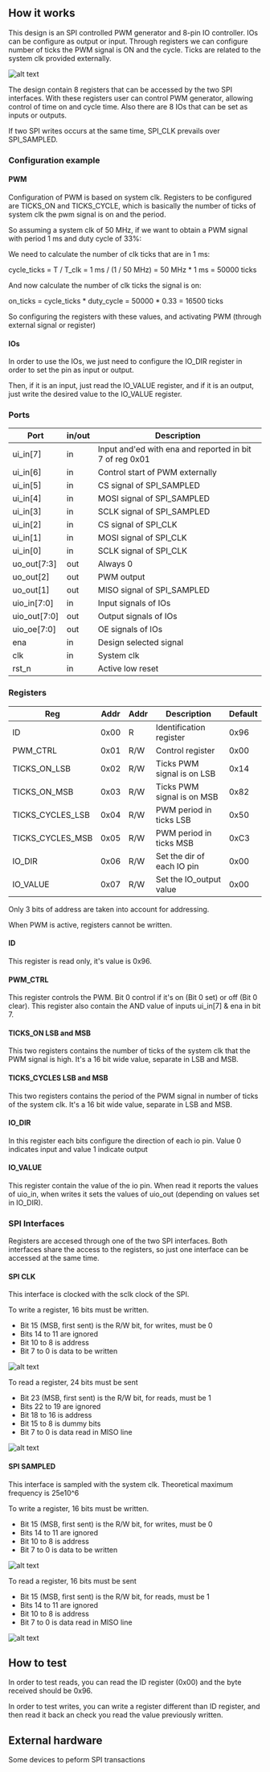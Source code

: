 <!---

This file is used to generate your project datasheet. Please fill in the information below and delete any unused
sections.

You can also include images in this folder and reference them in the markdown. Each image must be less than
512 kb in size, and the combined size of all images must be less than 1 MB.
-->

## How it works

This design is an SPI controlled PWM generator and 8-pin IO controller. IOs can be configure as output or input. Through registers we can configure number of ticks the PWM signal is ON and the cycle. Ticks are related to the system clk provided externally.

![alt text](https://github.com/djuara-rbz/tt_spi_pwm/blob/main/docs/block_diagram.JPG?raw=true)

The design contain 8 registers that can be accessed by the two SPI interfaces. With these registers user can control PWM generator, allowing control of time on and cycle time. Also there are 8 IOs that can be set as inputs or outputs.

If two SPI writes occurs at the same time, SPI_CLK prevails over SPI_SAMPLED. 

### Configuration example

#### PWM

Configuration of PWM is based on system clk. Registers to be configured are TICKS_ON and TICKS_CYCLE, which is basically the number of ticks of system clk the pwm signal is on and the period.

So assuming a system clk of 50 MHz, if we want to obtain a PWM signal with period 1 ms and duty cycle of 33%:

We need to calculate the number of clk ticks that are in 1 ms:

cycle_ticks = T / T_clk = 1 ms / (1 / 50 MHz) = 50 MHz * 1 ms = 50000 ticks

And now calculate the number of clk ticks the signal is on:

on_ticks = cycle_ticks * duty_cycle = 50000 * 0.33 = 16500 ticks

So configuring the registers with these values, and activating PWM (through external signal or register)

#### IOs

In order to use the IOs, we just need to configure the IO_DIR register in order to set the pin as input or output.

Then, if it is an input, just read the IO_VALUE register, and if it is an output, just write the desired value to the IO_VALUE register.

### Ports

| Port                 | in/out | Description                  |
|----------------------|--------|------------------------------|
|   ui_in[7]           |  in    | Input and'ed with ena and reported in bit 7 of reg 0x01 |
|   ui_in[6]           |  in    | Control start of PWM externally |
|   ui_in[5]           |  in    | CS signal of SPI_SAMPLED |
|   ui_in[4]           |  in    | MOSI signal of SPI_SAMPLED |
|   ui_in[3]           |  in    | SCLK signal of SPI_SAMPLED |
|   ui_in[2]           |  in    | CS signal of SPI_CLK |
|   ui_in[1]           |  in    | MOSI signal of SPI_CLK |
|   ui_in[0]           |  in    | SCLK signal of SPI_CLK |
|   uo_out[7:3]        |  out   | Always 0 |
|   uo_out[2]          |  out   | PWM output |
|   uo_out[1]          |  out   | MISO signal of SPI_SAMPLED |
|   uio_in[7:0]        |  in    | Input signals of IOs |
|   uio_out[7:0]       |  out   | Output signals of IOs |
|   uio_oe[7:0]        |  out   | OE signals of IOs |
|   ena                |  in    | Design selected signal |
|   clk                |  in    | System clk |
|   rst_n              |  in    | Active low reset |


### Registers

| Reg                 | Addr   | Addr | Description                  | Default |
|---------------------|--------|------|------------------------------|---------|
|   ID                |  0x00  | R    |  Identification register     |  0x96   |
|   PWM_CTRL          |  0x01  | R/W  |  Control register            |  0x00   |
|   TICKS_ON_LSB      |  0x02  | R/W  |  Ticks PWM signal is on LSB  |  0x14   |
|   TICKS_ON_MSB      |  0x03  | R/W  |  Ticks PWM signal is on MSB  |  0x82   |
|   TICKS_CYCLES_LSB  |  0x04  | R/W  |  PWM period in ticks LSB     |  0x50   |
|   TICKS_CYCLES_MSB  |  0x05  | R/W  |  PWM period in ticks MSB     |  0xC3   |
|   IO_DIR            |  0x06  | R/W  |  Set the dir of each IO pin  |  0x00   |
|   IO_VALUE          |  0x07  | R/W  |  Set the IO_output value     |  0x00   |

Only 3 bits of address are taken into account for addressing.

When PWM is active, registers cannot be written.

#### ID 

This register is read only, it's value is 0x96.

#### PWM_CTRL

This register controls the PWM. Bit 0 control if it's on (Bit 0 set) or off (Bit 0 clear). This register also contain the AND value of inputs ui_in[7] & ena in bit 7.

#### TICKS_ON LSB and MSB

This two registers contains the number of ticks of the system clk that the PWM signal is high. It's a 16 bit wide value, separate in LSB and MSB.

#### TICKS_CYCLES LSB and MSB

This two registers contains the period of the PWM signal in number of ticks of the system clk. It's a 16 bit wide value, separate in LSB and MSB.

#### IO_DIR

In this register each bits configure the direction of each io pin. Value 0 indicates input and value 1 indicate output

#### IO_VALUE

This register contain the value of the io pin. When read it reports the values of uio_in, when writes it sets the values of uio_out (depending on values set in IO_DIR).

### SPI Interfaces

Registers are accesed through one of the two SPI interfaces. Both interfaces share the access to the registers, so just one interface can be accessed at the same time.

#### SPI CLK

This interface is clocked with the sclk clock of the SPI.

To write a register, 16 bits must be written. 

- Bit 15 (MSB, first sent) is the R/W bit, for writes, must be 0
- Bits 14 to 11 are ignored
- Bit 10 to 8 is address
- Bit 7 to 0 is data to be written

![alt text](https://github.com/djuara-rbz/tt_spi_pwm/blob/main/docs/spi_clk_write.JPG?raw=true)

To read a register, 24 bits must be sent

- Bit 23 (MSB, first sent) is the R/W bit, for reads, must be 1
- Bits 22 to 19 are ignored
- Bit 18 to 16 is address
- Bit 15 to 8 is dummy bits
- Bit 7 to 0 is data read in MISO line

![alt text](https://github.com/djuara-rbz/tt_spi_pwm/blob/main/docs/spi_clk_read.JPG?raw=true)

#### SPI SAMPLED

This interface is sampled with the system clk. Theoretical maximum frequency is 25e10^6

To write a register, 16 bits must be written. 

- Bit 15 (MSB, first sent) is the R/W bit, for writes, must be 0
- Bits 14 to 11 are ignored
- Bit 10 to 8 is address
- Bit 7 to 0 is data to be written

![alt text](https://github.com/djuara-rbz/tt_spi_pwm/blob/main/docs/spi_sampled_write.JPG?raw=true)

To read a register, 16 bits must be sent

- Bit 15 (MSB, first sent) is the R/W bit, for reads, must be 1
- Bits 14 to 11 are ignored
- Bit 10 to 8 is address
- Bit 7 to 0 is data read in MISO line

![alt text](https://github.com/djuara-rbz/tt_spi_pwm/blob/main/docs/spi_sampled_read.JPG?raw=true)

## How to test

In order to test reads, you can read the ID register (0x00) and the byte received should be 0x96.

In order to test writes, you can write a register different than ID register, and then read it back an check
you read the value previously written.

## External hardware

Some devices to peform SPI transactions

